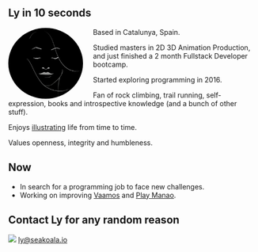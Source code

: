 ## Ly in 10 seconds

<img src="src/ly-perfectState.jpg"
     alt="ly-perfect-state"
     style="float: left; margin-right: 20px; width: 30%; border-radius: 50%;" />

Based in Catalunya, Spain.

Studied masters in 2D 3D Animation Production, and just finished a 2 month Fullstack Developer bootcamp.

Started exploring programming in 2016.

Fan of rock climbing, trail running, self-expression, books and introspective knowledge (and a bunch of other stuff).  

Enjoys  [illustrating](docs/art/ilustrations-2019.md)  life from time to time.

Values openness, integrity and humbleness.

## Now

- In search for a programming job to face new challenges.
- Working on improving [Vaamos](docs/projects/vaamos.md) and [Play Manao](docs/projects/playmanao.md).

## Contact Ly for any random reason

<img src="https://img.icons8.com/doodle/48/000000/mail-with-wings.png" style="width: 22px">  ly@seakoala.io